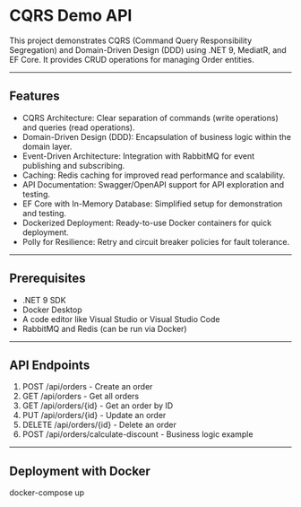 # CQRS Demo API

This project demonstrates CQRS (Command Query Responsibility Segregation) and Domain-Driven Design (DDD) using .NET 9, MediatR, and EF Core. It provides CRUD operations for managing Order entities.

---

## Features

- CQRS Architecture: Clear separation of commands (write operations) and queries (read operations).
- Domain-Driven Design (DDD): Encapsulation of business logic within the domain layer.
- Event-Driven Architecture: Integration with RabbitMQ for event publishing and subscribing.
- Caching: Redis caching for improved read performance and scalability.
- API Documentation: Swagger/OpenAPI support for API exploration and testing.
- EF Core with In-Memory Database: Simplified setup for demonstration and testing.
- Dockerized Deployment: Ready-to-use Docker containers for quick deployment.
- Polly for Resilience: Retry and circuit breaker policies for fault tolerance.

---

## Prerequisites

- .NET 9 SDK
- Docker Desktop
- A code editor like Visual Studio or Visual Studio Code
- RabbitMQ and Redis (can be run via Docker)

---


## API Endpoints

1. POST /api/orders - Create an order
2. GET /api/orders - Get all orders
3. GET /api/orders/{id} - Get an order by ID
4. PUT /api/orders/{id} - Update an order
5. DELETE /api/orders/{id} - Delete an order
6. POST /api/orders/calculate-discount - Business logic example

---

## Deployment with Docker

docker-compose up
